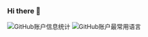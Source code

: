 ### Hi there 👋

<!--
**xinchen666v/xinchen666v** is a ✨ _special_ ✨ repository because its `README.md` (this file) appears on your GitHub profile.

Here are some ideas to get you started:

- 🔭 I’m currently working on ...
- 🌱 I’m currently learning ...
- 👯 I’m looking to collaborate on ...
- 🤔 I’m looking for help with ...
- 💬 Ask me about ...
- 📫 How to reach me: ...
- 😄 Pronouns: ...
- ⚡ Fun fact: ...
-->
![GitHub账户信息统计](https://github-stats.ubrong.com/api?username=xinchen666v&show_icons=true) 
![GitHub账户最常用语言](https://github-stats.ubrong.com/api/top-langs/?username=xinchen666v&layout=compact) 
